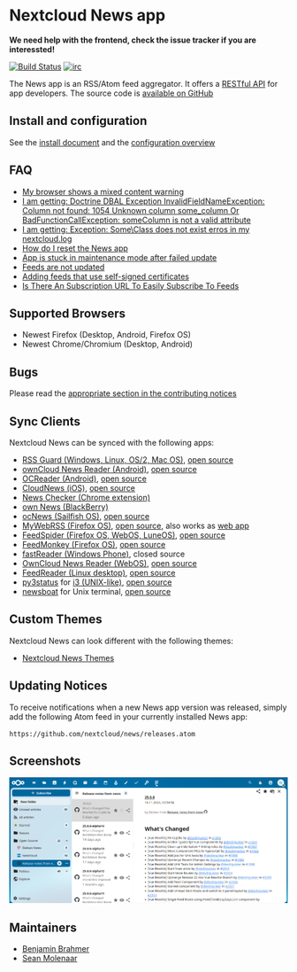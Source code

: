 # Nextcloud News app

**We need help with the frontend, check the issue tracker if you are interessted!**

[![Build Status](https://travis-ci.org/nextcloud/news.svg?branch=master)](https://travis-ci.org/nextcloud/news) [![irc](https://img.shields.io/badge/irc%20channel-%23nextcloud--news%20on%20freenode-blue.svg)](https://webchat.freenode.net/?channels=nextcloud-news)

The News app is an RSS/Atom feed aggregator. It offers a [RESTful API](https://github.com/nextcloud/news/tree/master/docs/externalapi) for app developers. The source code is [available on GitHub](https://github.com/nextcloud/news)

## Install and configuration
See the [install document](https://github.com/nextcloud/news/blob/master/docs/install.md) and the [configuration overview](https://github.com/nextcloud/news/blob/master/docs/configuration.md)

## FAQ
* [My browser shows a mixed content warning](https://github.com/nextcloud/news/blob/master/docs/faq/README.md#my-browser-shows-a-mixed-content-warning-connection-is-not-secure)
* [I am getting: Doctrine DBAL Exception InvalidFieldNameException: Column not found: 1054 Unknown column some_column Or BadFunctionCallException: someColumn is not a valid attribute](https://github.com/nextcloud/news/blob/master/docs/faq/README.md#i-am-getting-doctrine-dbal-exception-invalidfieldnameexception-column-not-found-1054-unknown-column-some_column-or-badfunctioncallexception-somecolumn-is-not-a-valid-attribute)
* [I am getting: Exception: Some\\Class does not exist erros in my nextcloud.log](https://github.com/nextcloud/news/blob/master/docs/faq/README.md#i-am-getting-exception-someclass-does-not-exist-erros-in-my-nextcloudlog)
* [How do I reset the News app](https://github.com/nextcloud/news/blob/master/docs/faq/README.md#how-do-i-reset-the-news-app)
* [App is stuck in maintenance mode after failed update](https://github.com/nextcloud/news/blob/master/docs/faq/README.md#app-is-stuck-in-maintenance-mode-after-failed-update)
* [Feeds are not updated](https://github.com/nextcloud/news/blob/master/docs/faq/README.md#feeds-are-not-updated)
* [Adding feeds that use self-signed certificates](https://github.com/nextcloud/news/blob/master/docs/faq/README.md#adding-feeds-that-use-self-signed-certificates)
* [Is There An Subscription URL To Easily Subscribe To Feeds](https://github.com/nextcloud/news/blob/master/docs/faq/README.md#is-there-an-subscription-url-to-easily-subscribe-to-feeds)

## Supported Browsers
* Newest Firefox (Desktop, Android, Firefox OS)
* Newest Chrome/Chromium (Desktop, Android)

## Bugs
Please read the [appropriate section in the contributing notices](https://github.com/nextcloud/news/blob/master/CONTRIBUTING.md#issues)

## Sync Clients
Nextcloud News can be synced with the following apps:
  * [RSS Guard (Windows, Linux, OS/2, Mac OS)](https://github.com/martinrotter/rssguard), [open source](https://github.com/martinrotter/rssguard)
  * [ownCloud News Reader (Android)](https://play.google.com/store/apps/details?id=de.luhmer.owncloudnewsreader), [open source](https://github.com/owncloud/news-android-app)
  * [OCReader (Android)](https://f-droid.org/repository/browse/?fdid=email.schaal.ocreader), [open source](https://github.com/schaal/ocreader)
  * [CloudNews (iOS)](https://itunes.apple.com/app/cloudnews-owncloud-news-reader/id683859706), [open source](https://github.com/owncloud/news-ios-app)
  * [News Checker (Chrome extension)](https://chrome.google.com/webstore/detail/owncloud-news-checker/hnmagnmdnfdhabdlicankfbfhcdgbfhe)
  * [own News (BlackBerry)](http://appworld.blackberry.com/webstore/content/32767887/)
  * [ocNews (Sailfish OS)](http://www.buschmann23.de/entwicklung/anwendungen/ocnews/), [open source](https://github.com/Buschtrommel/ocNews)
  * [MyWebRSS (Firefox OS)](https://marketplace.firefox.com/app/mywebrss), [open source](https://github.com/ybulach/MyWebRSS), also works as [web app](http://html5.mywebrss.net/)
  * [FeedSpider (Firefox OS, WebOS, LuneOS)](http://www.feedspider.net/), [open source](https://github.com/OthelloVentures/feedspider)
  * [FeedMonkey (Firefox OS)](https://marketplace.firefox.com/app/feedmonkey), [open source](https://github.com/jeena/feedmonkey)
  * [fastReader (Windows Phone)](http://www.windowsphone.com/en-us/store/app/fastreader/e55e696d-aa45-4a49-bb1c-a1fc7fdabec1), closed source
  * [OwnCloud News Reader (WebOS)](http://www.webosnation.com/owncloud-news-reader), [open source](https://bitbucket.org/andpeters/webos-owncloud-news-reader)
  * [FeedReader (Linux desktop)](http://jangernert.github.io/FeedReader/), [open source](https://github.com/jangernert/FeedReader)
  * [py3status](https://github.com/ultrabug/py3status/) for [i3 (UNIX-like)](http://i3wm.org/), [open source](https://github.com/i3/i3)
  * [newsboat](http://newsboat.org/) for Unix terminal, [open source](https://github.com/newsboat/newsboat)

## Custom Themes
Nextcloud News can look different with the following themes:
  * [Nextcloud News Themes](https://github.com/cwmke/nextcloud-news-themes)

## Updating Notices
To receive notifications when a new News app version was released, simply add the following Atom feed in your currently installed News app:

    https://github.com/nextcloud/news/releases.atom

## Screenshots
![](https://raw.githubusercontent.com/nextcloud/news/master/screenshots/1.png)

## Maintainers

* [Benjamin Brahmer](https://github.com/Grotax)
* [Sean Molenaar](https://github.com/SMillerDev)
